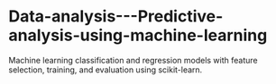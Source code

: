 # Data-analysis---Predictive-analysis-using-machine-learning
Machine learning classification and regression models with feature selection, training, and evaluation using scikit-learn.
